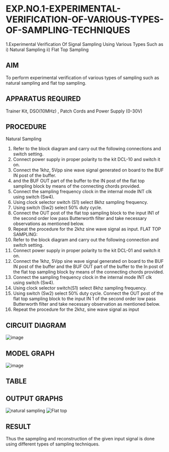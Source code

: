 # EXP.NO.1-EXPERIMENTAL-VERIFICATION-OF-VARIOUS-TYPES-OF-SAMPLING-TECHNIQUES
 

1.Experimental Verification Of Signal Sampling Using Various Types Such as 
    i) Natural Sampling
    ii) Flat Top Sampling

## AIM
 To perform experimental verification of various types of sampling such as natural sampling and flat top sampling.
## APPARATUS REQUIRED
Trainer Kit, DSO(10MHz) , Patch Cords and Power Supply (0-30V)   
## PROCEDURE
Natural Sampling
1. Refer to the block diagram and carry out the following connections and switch setting.
2. Connect power supply in proper polarity to the kit DCL-10 and switch it on.
3. Connect the 1khz, 5Vpp sine wave signal generated on board to the BUF IN post of the buffer.
4. and the BUF OUT part of the buffer to the IN post of the flat top sampling block by means of
the connecting chords provided.
5. Connect the sampling frequency clock in the internal mode INT clk using switch (Sw4).
6. Using clock selector switch (S1) select 8khz sampling frequency.
7. Using switch (Sw2) select 50% duty cycle.
8. Connect the OUT post of the flat top sampling block to the input IN1 of the second order low
pass Butterworth filter and take necessary observations as mentioned below.
9. Repeat the procedure for the 2khz sine wave signal as input. FLAT TOP SAMPLING:
10. Refer to the block diagram and carry out the following connection and switch setting.
11. Connect power supply in proper polarity to the kit DCL-01 and switch it on.
12. Connect the 1khz, 5Vpp sine wave signal generated on board to the BUF IN post of the buffer
and the BUF OUT part of the buffer to the In post of the flat top sampling block by means of
the connecting chords provided.
13. Connect the sampling frequency clock in the internal mode INT clk using switch (Sw4).
14. Using clock selector switch(S1) select 8khz sampling frequency.
15. Using switch (Sw2) select 50% duty cycle. Connect the OUT post of the flat top sampling block
to the input IN 1 of the second order low pass Butterworth filter and take necessary
observation as mentioned below.
16. Repeat the procedure for the 2khz, sine wave signal as input

## CIRCUIT DIAGRAM
![image](https://github.com/user-attachments/assets/d6c2c1ad-9496-493f-ac3b-0f35606662f4)

## MODEL GRAPH
![image](https://github.com/user-attachments/assets/d078d407-64bf-410e-aeac-ad09bcb2e73f)


## TABLE


## OUTPUT GRAPHS
![natural sampling](https://github.com/user-attachments/assets/c1576411-c5fe-4f94-9a56-bbb919ae07ce)
![Flat top](https://github.com/user-attachments/assets/a52d400d-e759-413a-b04d-152fd0835413)


## RESULT 
Thus the sapmpling and reconstruction of the given input signal is done using different types of sampling techniques.

